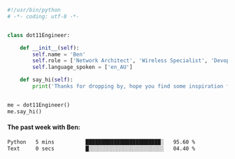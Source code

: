 ```python
#!/usr/bin/python
# -*- coding: utf-8 -*-


class dot11Engineer:

    def __init__(self):
        self.name = 'Ben'
        self.role = ['Network Architect', 'Wireless Specialist', 'Devops Engineer']
        self.language_spoken = ['en_AU']

    def say_hi(self):
        print('Thanks for dropping by, hope you find some inspiration from my work.')


me = dot11Engineer()
me.say_hi()
```

#### The past week with Ben:
<!--START_SECTION:waka-->

```txt
Python   5 mins          ████████████████████████░   95.60 %
Text     0 secs          █░░░░░░░░░░░░░░░░░░░░░░░░   04.40 %
```

<!--END_SECTION:waka-->  



